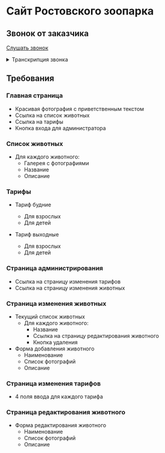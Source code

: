 # Сайт Ростовского зоопарка

## Звонок от заказчика

[Слушать звонок](https://drive.google.com/file/d/1rY8d-On1wKinH4uDloK0DqV52EVNapMd/view?usp=sharing)

<details>
<summary>Транскрипция звонка</summary>
<p>
Здравствуйте! Меня зовут Марина Петровна. Я директор по развитию урюпинского зоопарка. 
Мне посоветовали вас как людей ответственных и профессиональных. Нам срочно 
необходимо создать сайт для зоопарка. Ничего сверхъестественного - страница с 
описанием, список животных с подробной информацией и система администрирования.

Нужна возможность добавлять новых животных и редактировать существующих. 
Также очень важно наличие прокручивающейся галереи фотографий для каждого 
животного. И не забудьте про страницу с тарифами на посещение.

Урюпинск будет вам крайне благодарен! До свидания!
</p>
</details>

## Требования

### Главная страница

* Красивая фотография с приветственным текстом
* Ссылка на список животных
* Ссылка на тарифы
* Кнопка входа для администратора

### Список животных

* Для каждого животного:
  * Галерея с фотографиями
  * Название
  * Описание

### Тарифы

* Тариф будние
  * Для взрослых
  * Для детей

* Тариф выходные
  * Для взрослых
  * Для детей

### Страница администрирования

* Ссылка на страницу изменения тарифов
* Ссылка на страницу изменения животных

### Страница изменения животных

* Текущий список животных
  * Для каждого животного:
    * Название
    * Ссылка на страницу редактирования животного
    * Кнопка удаления
* Форма добавления животного
  * Наименование
  * Список фотографий
  * Описание

### Страница изменения тарифов

* 4 поля ввода для каждого тарифа

### Страница редактирования животного

* Форма редактирования животного
  * Наименование
  * Список фотографий
  * Описание
